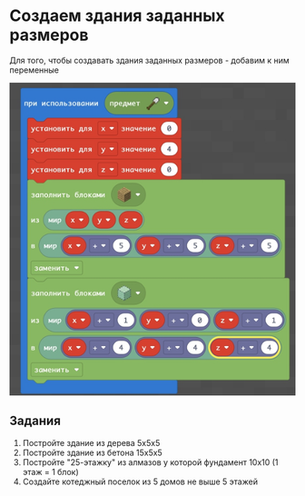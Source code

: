 # Создаем здания заданных размеров
Для того, чтобы создавать здания заданных размеров - добавим к ним переменные

<img src = "./img/building-digits.jpg">

## Задания
1. Постройте здание из дерева 5х5х5
2. Постройте здание из бетона 15х5х5
3. Постройте "25-этажку" из алмазов у которой фундамент 10х10 (1 этаж = 1 блок)
4. Создайте котеджный поселок из 5 домов не выше 5 этажей
